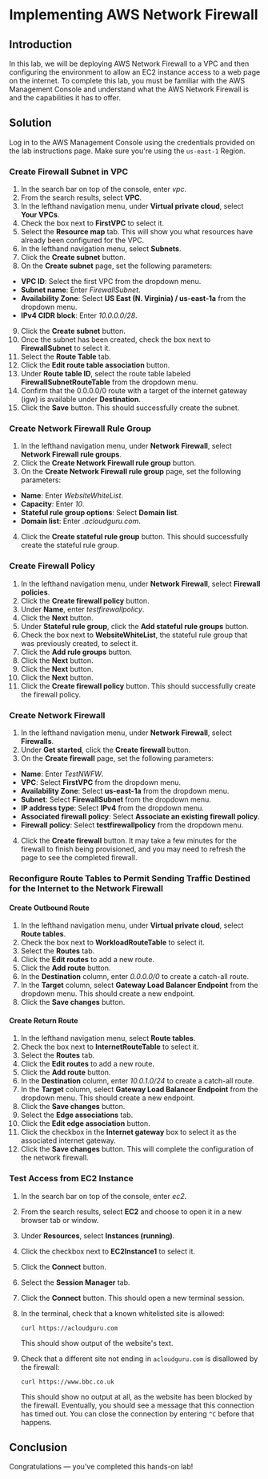 # Implementing AWS Network Firewall
 
## Introduction
 
In this lab, we will be deploying AWS Network Firewall to a VPC and then configuring the environment to allow an EC2 instance access to a web page on the internet. To complete this lab, you must be familiar with the AWS Management Console and understand what the AWS Network Firewall is and the capabilities it has to offer.
 
## Solution
 
Log in to the AWS Management Console using the credentials provided on the lab instructions page. Make sure you're using the `us-east-1` Region.
 
### Create Firewall Subnet in VPC
 
1. In the search bar on top of the console, enter *vpc*.
2. From the search results, select **VPC**.
3. In the lefthand navigation menu, under **Virtual private cloud**, select **Your VPCs**.
4. Check the box next to **FirstVPC** to select it.
5. Select the **Resource map** tab. This will show you what resources have already been configured for the VPC.
6. In the lefthand navigation menu, select **Subnets**.
7. Click the **Create subnet** button.
8. On the **Create subnet** page, set the following parameters:
  - **VPC ID**: Select the first VPC from the dropdown menu.
  - **Subnet name**: Enter *FirewallSubnet*.
  - **Availability Zone**: Select **US East (N. Virginia) / us-east-1a** from the dropdown menu.
  - **IPv4 CIDR block**: Enter *10.0.0.0/28*.
9. Click the **Create subnet** button.
10. Once the subnet has been created, check the box next to **FirewallSubnet** to select it.
11. Select the **Route Table** tab.
12. Click the **Edit route table association** button.
13. Under **Route table ID**, select the route table labeled **FirewallSubnetRouteTable** from the dropdown menu.
14. Confirm that the 0.0.0.0/0 route with a target of the internet gateway (igw) is available under **Destination**.
15. Click the **Save** button. This should successfully create the subnet.

### Create Network Firewall Rule Group
 
1. In the lefthand navigation menu, under **Network Firewall**, select **Network Firewall rule groups**.
2. Click the **Create Network Firewall rule group** button.
3. On the **Create Network Firewall rule group** page, set the following parameters:
  - **Name**: Enter *WebsiteWhiteList*.
  - **Capacity**: Enter *10*.
  - **Stateful rule group options**: Select **Domain list**.
  - **Domain list**: Enter *.acloudguru.com*.
 4. Click the **Create stateful rule group** button. This should successfully create the stateful rule group.

### Create Firewall Policy

1. In the lefthand navigation menu, under **Network Firewall**, select **Firewall policies**.
2. Click the **Create firewall policy** button.
3. Under **Name**, enter *testfirewallpolicy*.
4. Click the **Next** button.
5. Under **Stateful rule group**, click the **Add stateful rule groups** button.
6. Check the box next to **WebsiteWhiteList**, the stateful rule group that was previously created, to select it.
7. Click the **Add rule groups** button.
8. Click the **Next** button.
9. Click the **Next** button.
10. Click the **Next** button.
11. Click the **Create firewall policy** button. This should successfully create the firewall policy.

### Create Network Firewall

1. In the lefthand navigation menu, under **Network Firewall**, select **Firewalls**.
2. Under **Get started**, click the **Create firewall** button.
3. On the **Create firewall** page, set the following parameters:
  - **Name**: Enter *TestNWFW*.
  - **VPC**: Select **FirstVPC** from the dropdown menu.
  - **Availability Zone**: Select **us-east-1a** from the dropdown menu.
  - **Subnet**: Select **FirewallSubnet** from the dropdown menu.
  - **IP address type**: Select **IPv4** from the dropdown menu.
  - **Associated firewall policy**: Select **Associate an existing firewall policy**.
  - **Firewall policy**: Select **testfirewallpolicy** from the dropdown menu.
4. Click the **Create firewall** button. It may take a few minutes for the firewall to finish being provisioned, and you may need to refresh the page to see the completed firewall.

### Reconfigure Route Tables to Permit Sending Traffic Destined for the Internet to the Network Firewall

#### Create Outbound Route 

1. In the lefthand navigation menu, under **Virtual private cloud**, select **Route tables**.
2. Check the box next to **WorkloadRouteTable** to select it.
3. Select the **Routes** tab.
4. Click the **Edit routes** to add a new route.
5. Click the **Add route** button.
6. In the **Destination** column, enter *0.0.0.0/0* to create a catch-all route.
7. In the **Target** column, select **Gateway Load Balancer Endpoint** from the dropdown menu. This should create a new endpoint.
8. Click the **Save changes** button.

#### Create Return Route

1. In the lefthand navigation menu, select **Route tables**.
2. Check the box next to **InternetRouteTable** to select it.
3. Select the **Routes** tab.
4. Click the **Edit routes** to add a new route.
5. Click the **Add route** button.
6. In the **Destination** column, enter *10.0.1.0/24* to create a catch-all route.
7. In the **Target** column, select **Gateway Load Balancer Endpoint** from the dropdown menu. This should create a new endpoint.
8. Click the **Save changes** button.
9. Select the **Edge associations** tab.
10. Click the **Edit edge association** button.
11. Click the checkbox in the **Internet gateway** box to select it as the associated internet gateway.
12. Click the **Save changes** button. This will complete the configuration of the network firewall.

### Test Access from EC2 Instance

 1. In the search bar on top of the console, enter *ec2*.
 2. From the search results, select **EC2** and choose to open it in a new browser tab or window.
 3. Under **Resources**, select **Instances (running)**.
 4. Click the checkbox next to **EC2Instance1** to select it.
 5. Click the **Connect** button.
 6. Select the **Session Manager** tab.
 7. Click the **Connect** button. This should open a new terminal session.
 8. In the terminal, check that a known whitelisted site is allowed:
 
    ```
    curl https://acloudguru.com
    ```
    
    This should show output of the website's text.
 
 9. Check that a different site not ending in `acloudguru.com` is disallowed by the firewall:
 
    ```
    curl https://www.bbc.co.uk
    ``` 
    
    This should show no output at all, as the website has been blocked by the firewall. Eventually, you should see a message that this connection has timed out. You can close the connection by entering `^C` before that happens.
 
## Conclusion
 
Congratulations — you've completed this hands-on lab!